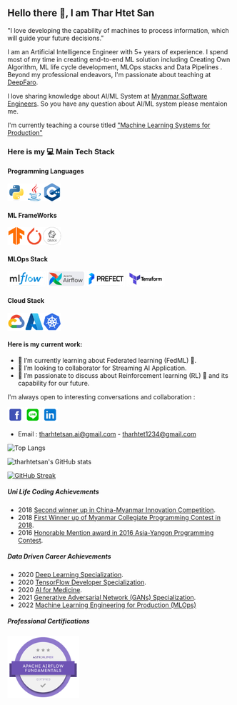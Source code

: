 
## Hello there 👋, I am Thar Htet San

"I love developing the capability of machines to process information, which will guide your future decisions."


I am an Artificial Intelligence Engineer with 5+ years of experience. I spend most of my time in creating end-to-end ML solution including Creating Own Algorithm, ML life cycle development, MLOps stacks and  Data Pipelines
. Beyond my professional endeavors, I'm passionate about teaching at [DeepFaro](https://www.youtube.com/@deepfaro).

I love sharing knowledge about AI/ML System at [Myanmar Software Engineers](https://www.facebook.com/groups/myanmarsoftwareengineers). So you have any question about AI/ML system please mentaion me.


I'm currently teaching a course titled ["Machine Learning Systems for Production"](https://github.com/tharhtetsan/ML-in-Prod-batch-1)




### Here is my  💻 Main Tech Stack

#### Programming Languages
<img src="./images//python-original.svg" alt="python logo" width="40" height="40" /><img src="./images/java-original.svg" alt="python logo" width="40" height="40" /><img src="./images/cplusplus-original.svg" alt="python logo" width="40" height="40" />



#### ML FrameWorks
[<img src="./images/tensorflow-original.svg" alt="tensorflow logo" width="40" height="40" fill="white" />](https://www.tensorflow.org/)[<img src="./images/pytorch-original.svg" alt="pytorch logo" width="40" height="40" />](https://pytorch.org/)[<img src="./images/onnx.png" alt="ONNX logo" width="40" height="40" />](https://onnx.ai/)



#### MLOps Stack
[<img src="./images/mlflow.png" alt="mlflow logo" width="85" height="35" fill="white" />](https://mlflow.org/)
[<img src="./images/airflow.png" alt="tensorflow logo" width="85" height="35" />](https://airflow.apache.org/)
[<img src="./images/prefect.png" alt="tensorflow logo" width="85" height="35" />](https://www.prefect.io/)
[<img src="./images/terraform.png" alt="tensorflow logo" width="85" height="35" /> ](https://www.terraform.io/) 



#### Cloud Stack
<img src="./images/googlecloud-original.svg" alt="GCP logo" width="40" height="40" /><img src="./images/azure-original.svg" alt="GCP logo" width="40" height="40" /><img src="./images/kubernetes.svg" alt="tensorflow logo" width="40" height="40" /> 





####  Here is my current work:
  - 🌱 I’m currently learning about Federated learning (FedML) 🤖.
  - 👯 I’m looking to collaborator for Streaming AI Application.
  - 🤔 I’m passionate to discuss about  Reinforcement learning (RL) 🦾 and its capability for our future.
    

I'm always open to interesting conversations and collaboration :

[<img src="./images/facebook.svg" alt="facebook logo" width="35" height="35" />](https://www.facebook.com/tharhtetths) [<img src="./images/line.svg" alt="line logo" width="35" height="35" />](https://line.me/ti/p/y7UQmM1OjO) [<img src="./images/linkedin.png" alt="linkedin logo" width="35" height="35" />](https://www.linkedin.com/in/thar-htet-san-411a77164/) 

- Email : tharhtetsan.ai@gmail.com
        - tharhtet1234@gmail.com





![Top Langs](https://github-readme-stats.vercel.app/api/top-langs/?username=tharhtetsan&layout=compact&theme=tokyonight)


![tharhtetsan's GitHub stats](https://github-readme-stats.vercel.app/api?username=tharhtetsan&show_icons=true&theme=tokyonight)


[![GitHub Streak](https://github-readme-streak-stats.herokuapp.com?user=tharhtetsan&theme=buefy-dark&border_radius=10)](https://git.io/streak-stats)



##### Uni Life Coding Achievements
- 2018 [Second winner up in China-Myanmar Innovation Competition](https://drive.google.com/file/d/1dQazVTd_g_FkZJY6rXY4OMUEF9uEoD-t/view?usp=sharing).
- 2018 [First Winner up of Myanmar Collegiate Programming Contest in 2018](https://drive.google.com/file/d/1gnrJvLC64DSFGyneqEMOHuFdWuD-oObf/view?usp=sharing).
- 2016 [Honorable Mention award in 2016 Asia-Yangon Programming Contest](https://drive.google.com/file/d/13R8nm0LGQCKGwDOxbI2BPdzw_mtN_p96/view?usp=sharing).

##### Data Driven Career Achievements
- 2020 [Deep Learning Specialization](https://www.coursera.org/account/accomplishments/specialization/6CV4KC692GLQ).
- 2020 [TensorFlow Developer Specialization](https://www.coursera.org/account/accomplishments/professional-cert/BZZYLKVEYC5P).
- 2020 [AI for Medicine](https://www.coursera.org/account/accomplishments/specialization/VGQW6WH5V2UB).
- 2021 [Generative Adversarial Network (GANs) Specialization](https://www.coursera.org/account/accomplishments/specialization/2NTEBHZKFRSJ).
- 2022 [Machine Learning Engineering for Production (MLOps)](https://coursera.org/share/c02f847463a02fa2794bbe8af646f017)


##### Professional Certifications
[<img src="./images/airflow_certi_1.png" alt="Astromer Airflow" width="160" height="140" />](https://www.credly.com/badges/dad0b5ca-ec7e-4611-b445-f3ab3641a40f/public_url)